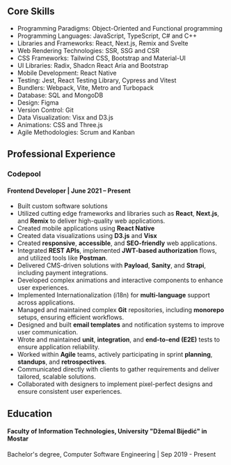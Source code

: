 ## Core Skills

- Programming Paradigms: Object-Oriented and Functional programming
- Programming Languages: JavaScript, TypeScript, C# and C++
- Libraries and Frameworks: React, Next.js, Remix and Svelte
- Web Rendering Technologies: SSR, SSG and CSR
- CSS Frameworks: Tailwind CSS, Bootstrap and Material-UI
- UI Libraries: Radix, Shadcn React Aria and Bootstrap
- Mobile Development: React Native
- Testing: Jest, React Testing Library, Cypress and Vitest
- Bundlers: Webpack, Vite, Metro and Turbopack
- Database: SQL and MongoDB
- Design: Figma
- Version Control: Git
- Data Visualization: Visx and D3.js
- Animations: CSS and Three.js
- Agile Methodologies: Scrum and Kanban

## Professional Experience

### Codepool

#### Frontend Developer | June 2021 – Present

- Built custom software solutions
- Utilized cutting edge frameworks and libraries such as **React**, **Next.js**, and **Remix** to deliver high-quality web applications.
- Created mobile applications using **React Native**
- Created data visualizations using **D3.js** and **Visx**
- Created **responsive**, **accessible**, and **SEO-friendly** web applications.
- Integrated **REST APIs**, implemented **JWT-based authorization** flows, and utilized tools like **Postman**.
- Delivered CMS-driven solutions with **Payload**, **Sanity**, and **Strapi**, including payment integrations.
- Developed complex animations and interactive components to enhance user experiences.
- Implemented Internationalization (i18n) for **multi-language** support across applications.
- Managed and maintained complex **Git** repositories, including **monorepo** setups, ensuring efficient workflows.
- Designed and built **email templates** and notification systems to improve user communication.
- Wrote and maintained **unit**, **integration**, and **end-to-end (E2E)** tests to ensure application reliability.
- Worked within **Agile** teams, actively participating in sprint **planning**, **standups**, and **retrospectives**.
- Communicated directly with clients to gather requirements and deliver tailored, scalable solutions.
- Collaborated with designers to implement pixel-perfect designs and ensure consistent user experiences.

## Education

#### Faculty of Information Technologies, University "Džemal Bijedić" in Mostar

Bachelor's degree, Computer Software Engineering | Sep 2019 - Present
